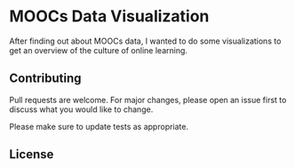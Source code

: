 # MOOCs Data Visualization
After finding out about MOOCs data, I wanted to do some visualizations to get an overview of the culture of online learning.
## Contributing
Pull requests are welcome. For major changes, please open an issue first to discuss what you would like to change.

Please make sure to update tests as appropriate.

## License